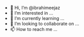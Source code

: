 - 👋 Hi, I’m @ibrahimeejaz
- 👀 I’m interested in ...
- 🌱 I’m currently learning ...
- 💞️ I’m looking to collaborate on ...
- 📫 How to reach me ...

<!---
ibrahimeejaz/ibrahimeejaz is a ✨ special ✨ repository because its `README.md` (this file) appears on your GitHub profile.
You can click the Preview link to take a look at your changes.
--->

